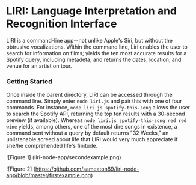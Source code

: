 # LIRI: Language Interpretation and Recognition Interface

LIRI is a command-line app--not unlike Apple's Siri, but without the obtrusive vocalizations. Within the command line, Liri enables the user to search for information on films; yields the ten most accurate results for a Spotify query, including metadeta; and returns the dates, location, and venue for an artist on tour. 

### Getting Started
Once inside the parent directory, LIRI can be accessed through the command line. Simply enter `node liri.js` and pair this with one of four commands. For instance, `node liri.js spotify-this-song` allows the user to search the Spotify API, returning the top ten results with a 30-second preview (if available). Whereas `node liri.js spotify-this-song red red wine` yields, among others, one of the most dire songs in existence, a command sent without a query by default returns "32 Weeks," an unlistenable screed about life that LIRI would very much appreciate if she/he comprehended life's finitude.

![Figure 1]
(liri-node-app/secondexample.png)

![Figure 2]
(https://github.com/sameaton89/liri-node-app/blob/master/firstexample.png)